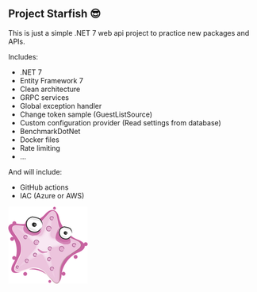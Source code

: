 ## Project Starfish 😎

This is just a simple .NET 7 web api project to practice new packages and APIs.

Includes:
- .NET 7
- Entity Framework 7
- Clean architecture
- GRPC services
- Global exception handler
- Change token sample (GuestListSource)
- Custom configuration provider (Read settings from database)
- BenchmarkDotNet
- Docker files
- Rate limiting
- ...

And will include:
- GitHub actions
- IAC (Azure or AWS)

![project-starfish](./starfish.png "Project Starfish")


